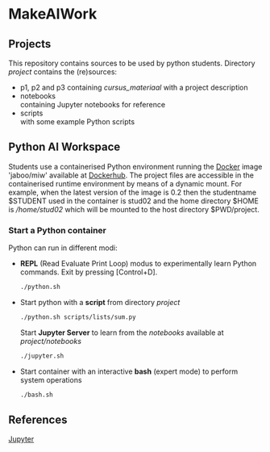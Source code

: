 # MakeAIWork

## Projects

This repository contains sources to be used by python students. Directory <i>project</i> contains the (re)sources:
<ul>
<li>p1, p2 and p3</i> containing
<i>cursus_materiaal</i> with a project description
<li>notebooks</li> containing Jupyter notebooks for reference
<li>scripts</li> with some example Python scripts 
</ul>

## Python AI Workspace

Students use a containerised Python environment running the [Docker](https://www.docker.com/) image 'jaboo/miw' available at [Dockerhub](https://hub.docker.com/repository/docker/jaboo/miw). The project files are accessible in the containerised runtime environment by means of a dynamic mount. For example, when the latest version of the image is 0.2 then the studentname $STUDENT used in the container is stud02 and the home directory $HOME is <i>/home/stud02</i> which will be mounted to the host directory $PWD/project.
<br>

### Start a Python container
Python can run in different modi:
<ul>

<li>
<b>REPL</b> (Read Evaluate Print Loop) modus to experimentally learn Python commands. Exit by pressing [Control+D].

```bash 
./python.sh
```
</li>

<li>
Start python with a <b>script</b> from directory <i>project</i>

```bash 
./python.sh scripts/lists/sum.py
```
</li>
Start <b>Jupyter Server</b> to learn from the <i>notebooks</i> available at <i>project/notebooks</i>

```bash 
./jupyter.sh
```
<li>
Start container with an interactive <b>bash</b> (expert mode) to perform system operations

```bash
./bash.sh
```
</li>
    
</ul>

## References
[Jupyter](https://jupyter.org/)
